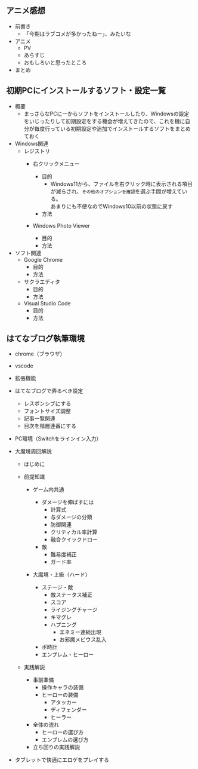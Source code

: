 ## アニメ感想
- 前書き
  - 「今期はラブコメが多かったねー」、みたいな
- アニメ
  - PV
  - あらすじ
  - おもしろいと思ったところ
- まとめ


## 初期PCにインストールするソフト・設定一覧
- 概要
  - まっさらなPCに一からソフトをインストールしたり、Windowsの設定をいじったりして初期設定をする機会が増えてきたので、これを機に自分が毎度行っている初期設定や追加でインストールするソフトをまとめておく
- Windows関連
  - レジストリ
    - 右クリックメニュー
      - 目的
        - Windows11から、ファイルを右クリック時に表示される項目が減らされ、`その他のオプションを確認`を選ぶ手間が増えている。  
        あまりにも不便なのでWindows10以前の状態に戻す
      - 方法

    - Windows Photo Viewer
      - 目的
      - 方法
- ソフト関連
  - Google Chrome
    - 目的
    - 方法
  - サクラエディタ
    - 目的
    - 方法
  - Visual Studio Code
    - 目的
    - 方法



## はてなブログ執筆環境
- chrome（ブラウザ）
- vscode
- 拡張機能




- はてなブログで弄るべき設定
  - レスポンシブにする
  - フォントサイズ調整
  - 記事一覧関連
  - 目次を階層連番にする


- PC環境（Switchをラインイン入力）


- 大魔境周回解説
  - はじめに

  - 前提知識
    - ゲーム内共通
      - ダメージを伸ばすには
        - 計算式
        - 与ダメージの分類
        - 防御関連
        - クリティカル率計算
        - 融合クイックドロー
      - 敵
        - 難易度補正
        - ガード率

    - 大魔境・上級（ハード）
      - ステージ・敵
        - 敵ステータス補正
        - スコア
        - ライジングチャージ
        - キマグレ
        - ハプニング
          - エネミー連続出現
          - お邪魔メビウス乱入
      - ポ時計
      - エンブレム・ヒーロー


  - 実践解説
    - 事前準備
      - 操作キャラの装備
      - ヒーローの装備
        - アタッカー
        - ディフェンダー
        - ヒーラー
    - 全体の流れ
      - ヒーローの選び方
      - エンブレムの選び方
    - 立ち回りの実践解説

- タブレットで快適にエロゲをプレイする
